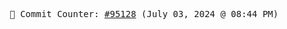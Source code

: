 <p align="center">
    <samp>
        📮 Commit Counter: <a href="https://github.com/Javascript-void0/Javascript-void0/commits/main">#95128</a> (July 03, 2024 @ 08:44 PM)
    </samp>
</p>